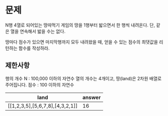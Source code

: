 # 문제

N행 4열로 되어있는 땅따먹기 게임의 땅을 1행부터 밟으면서 한 행씩 내려온다.
단, 같은 열을 연속해서 밟을 수는 없다.

땅마다 점수가 있으면 마지막행까지 모두 내려왔을 때, 얻을 수 있는 점수의 최댓값을 리턴하는 함수를 작성하라.

## 제한사항

행의 개수 N : 100,000 이하의 자연수
열의 개수는 4개이고, 땅(land)은 2차원 배열로 주어집니다.
점수 : 100 이하의 자연수

| land                            | answer |
| ------------------------------- | ------ |
| [[1,2,3,5],[5,6,7,8],[4,3,2,1]] | 16     |
